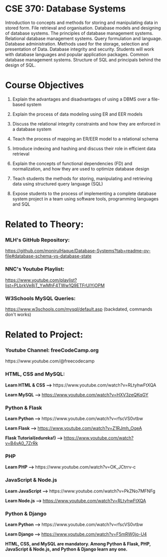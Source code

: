 # CSE 370: Database Systems

<p>Introduction to concepts and methods for storing and manipulating data in stored form. File retrieval and organisation. Database models and designing of database systems. The principles of database management systems. Relational database management systems. Query formulation and language. Database administration. Methods used for the storage, selection and presentation of Data. Database integrity and security. Students will work with database languages and popular application packages. Common database management systems. Structure of SQL and principals behind the design of SQL.</p>

# Course Objectives

1. Explain the advantages and disadvantages of using a DBMS over a file-based system

2. Explain the process of data modeling using ER and EER models

3. Discuss the relational integrity constraints and how they are enforced in a database system

4. Teach the process of mapping an ER/EER model to a relational schema

5. Introduce indexing and hashing and discuss their role in efficient data retrieval

6. Explain the concepts of functional dependencies (FD) and normalization, and how they are used to optimize database design

7. Teach students the methods for storing, manipulating and retrieving data using structured query language (SQL)

8. Expose students to the process of implementing a complete database system project in a team using software tools, programming languages and SQL

<h1>Related to Theory:</h1>

<h3>MLH's GitHub Repository:</h3>

https://github.com/monirulHaque/Database-Systems?tab=readme-ov-file#database-schema-vs-database-state

<h3>NNC's Youtube Playlist:</h3>

https://www.youtube.com/playlist?list=PLbrkVe8jT_YwMhF4TWw1Q9ETFrUIYjOPM

<h3>W3Schools MySQL Queries:</h3>

https://www.w3schools.com/mysql/default.asp (backdated, commands don't works)


<h1>Related to Project:</h1>

<h3>Youtube Channel: freeCodeCamp.org</h3>
https://www.youtube.com/@freecodecamp

<h3>HTML, CSS and MySQL:</h3>
<b>Learn HTML & CSS --> </b> https://www.youtube.com/watch?v=RLtyhwFtXQA

<b>Learn MySQL --> </b> https://www.youtube.com/watch?v=HXV3zeQKqGY

<h3>Python & Flask</h3>
<b>Learn Python --> </b> https://www.youtube.com/watch?v=rfscVS0vtbw

<b>Learn Flask --> </b> https://www.youtube.com/watch?v=Z1RJmh_OqeA

<b>Flask Tutorial(edureka!) --> </b> https://www.youtube.com/watch?v=B4vA0_7ZrRk

<h3>PHP</h3>
<b>Learn PHP --> </b> https://www.youtube.com/watch?v=OK_JCtrrv-c

<h3>JavaScript & Node.js</h3>
<b>Learn JavaScript --> </b> https://www.youtube.com/watch?v=PkZNo7MFNFg

<b>Learn Node.js --> </b> https://www.youtube.com/watch?v=RLtyhwFtXQA

<h3>Python & Django</h3>
<b>Learn Python --> </b> https://www.youtube.com/watch?v=rfscVS0vtbw

<b>Learn Django --> </b> https://www.youtube.com/watch?v=F5mRW0jo-U4


<b>HTML, CSS, and MySQL are mandatory. Among Python & Flask, PHP, JavaScript & Node.js, and Python & Django learn any one.</b>
